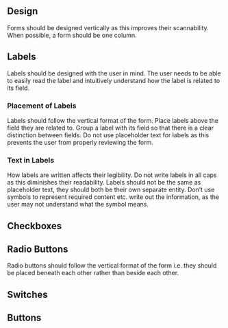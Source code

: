 ## Design

Forms should be designed vertically as this improves their scannability. When possible, a form should be one column.

## Labels

Labels should be designed with the user in mind. The user needs to be able to easily read the label and intuitively understand how the label is related to its field.

### Placement of Labels

Labels should follow the vertical format of the form. Place labels above the field they are related to. Group a label with its field so that there is a clear distinction between fields. Do not use placeholder text for labels as this prevents the user from properly reviewing the form.

### Text in Labels

How labels are written affects their legibility. Do not write labels in all caps as this diminishes their readability. Labels should not be the same as placeholder text, they should both be their own separate entity. Don’t use symbols to represent required content etc. write out the information, as the user may not understand what the symbol means.

## Checkboxes

## 

## Radio Buttons

Radio buttons should follow the vertical format of the form i.e. they should be placed beneath each other rather than beside each other.

## Switches

## Buttons



